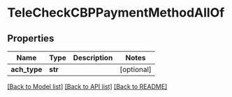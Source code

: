 # TeleCheckCBPPaymentMethodAllOf

## Properties
Name | Type | Description | Notes
------------ | ------------- | ------------- | -------------
**ach_type** | **str** |  | [optional] 

[[Back to Model list]](../README.md#documentation-for-models) [[Back to API list]](../README.md#documentation-for-api-endpoints) [[Back to README]](../README.md)


